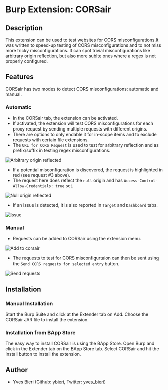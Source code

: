 # Burp Extension: CORSair
## Description
This extension can be used to test websites for CORS misconfigurations.It was written to speed-up testing of CORS misconfigurations and to not miss more tricky misconfigurations.
It can spot trivial misconfigurations like arbitrary origin reflection, but also more sublte ones where a regex is not properly configured.

## Features
CORSair has two modes to detect CORS misconfigurations: automatic and manual.

### Automatic
* In the CORSair tab, the extension can be activated.
* If activated, the extension will test CORS misconfigurations for each proxy request by sending multiple requests with different origins.
* There are options to only endable it for in-scope items and to exclude requests with certain file extensions.
* The `URL for CORS Request` is used to test for arbitrary reflection and as prefix/suffix in testing regex misconfigurations.

![Arbitrary origin reflected](https://github.com/ybieri/CORSair/blob/master/doc/arbitrary_origin.png)

* If a potential misconfiguration is discovered, the request is highlighted in red (see request #3 above). 
* The request here does reflect the `null` origin and has `Access-Control-Allow-Credentials: true` set.

![Null origin reflected](https://github.com/ybieri/CORSair/blob/master/doc/null_origin.png)

* If an issue is detected, it is also reported in `Target` and `Dashboard` tabs.

![Issue](https://github.com/ybieri/CORSair/blob/master/doc/issue.png)

### Manual
* Requests can be added to CORSair using the extension menu.

![Add to corsair](https://github.com/ybieri/CORSair/blob/master/doc/add_to_corsair.png)

* The requests to test for CORS misconfigurtaion can then be sent using the `Send CORS requests for selected entry` button.

![Send requests](https://github.com/ybieri/CORSair/blob/master/doc/send_requests.png)

## Installation
### Manual Installation
Start the Burp Suite and click at the Extender tab on Add. Choose the CORSair JAR file to install the extension.

### Installation from BApp Store
The easy way to install CORSair is using the BApp Store. Open Burp and click in the Extender tab on the BApp Store tab. Select CORSair and hit the Install button to install the extension.

## Author
* Yves Bieri (Github: [ybieri](https://github.com/ybieri), Twitter: [yves_bieri](https://twitter.com/yves_bieri))
